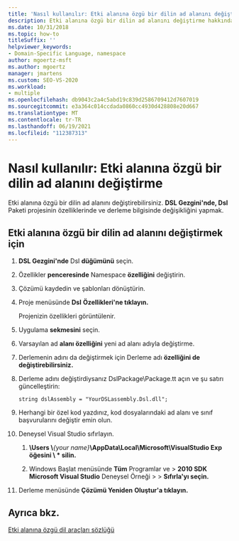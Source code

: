 ```yaml
---
title: 'Nasıl kullanılır: Etki alanına özgü bir dilin ad alanını değiştirme'
description: Etki alanına özgü bir dilin ad alanını değiştirme hakkında bilgi sağlar.
ms.date: 10/31/2018
ms.topic: how-to
titleSuffix: ''
helpviewer_keywords:
- Domain-Specific Language, namespace
author: mgoertz-msft
ms.author: mgoertz
manager: jmartens
ms.custom: SEO-VS-2020
ms.workload:
- multiple
ms.openlocfilehash: db9043c2a4c5abd19c839d2586709412d7607019
ms.sourcegitcommit: e3a364c014ccdada0860cc4930d428808e20d667
ms.translationtype: MT
ms.contentlocale: tr-TR
ms.lasthandoff: 06/19/2021
ms.locfileid: "112387313"
---
```

# <a name="how-to-change-the-namespace-of-a-domain-specific-language"></a>Nasıl kullanılır: Etki alanına özgü bir dilin ad alanını değiştirme

Etki alanına özgü bir dilin ad alanını değiştirebilirsiniz. **DSL Gezgini'nde, Dsl** Paketi projesinin özelliklerinde ve derleme bilgisinde değişikliğini yapmak.

## <a name="to-change-the-namespace-of-a-domain-specific-language"></a>Etki alanına özgü bir dilin ad alanını değiştirmek için

1. **DSL Gezgini'nde** Dsl **düğümünü** seçin.

2. Özellikler **penceresinde** Namespace **özelliğini** değiştirin.

3. Çözümü kaydedin ve şablonları dönüştürin.

4. Proje menüsünde **Dsl** **Özellikleri'ne tıklayın.**

   Projenizin özellikleri görüntülenir.

5. Uygulama **sekmesini** seçin.

6. Varsayılan ad **alanı özelliğini** yeni ad alanı adıyla değiştirme.

7. Derlemenin adını da değiştirmek için Derleme adı **özelliğini de değiştirebilirsiniz.**

8. Derleme adını değiştirdiysanız DslPackage\Package.tt açın ve şu satırı güncelleştirin:

   `string dslAssembly = "YourDSLassembly.Dsl.dll";`

9. Herhangi bir özel kod yazdınız, kod dosyalarındaki ad alanı ve sınıf başvurularını değiştir emin olun.

10. Deneysel Visual Studio sıfırlayın.

    1. **\Users \\**_{your name}_**\AppData\Local\Microsoft\VisualStudio Exp öğesini \\ \* silin.**

    2. Windows Başlat menüsünde **Tüm** Programlar ve   >  **2010 SDK Microsoft Visual Studio** Deneysel Örneği  >    >  **Sıfırla'yı seçin.**

11. Derleme menüsünde **Çözümü Yeniden** **Oluştur'a tıklayın.**

## <a name="see-also"></a>Ayrıca bkz.

[Etki alanına özgü dil araçları sözlüğü](/previous-versions/bb126564(v=vs.100))